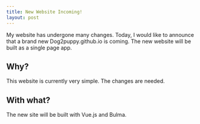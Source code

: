 ```yaml
---
title: New Website Incoming! 
layout: post
---
```


My website has undergone many changes. Today, I would like to announce that a brand new Dog2puppy.github.io is coming. The new website will be built as a single page app. 

## Why? 

This website is currently very simple. The changes are needed. 

## With what? 

The new site will be built with Vue.js and Bulma. 
